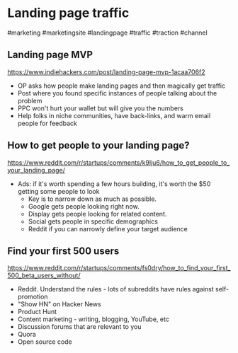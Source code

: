 # Landing page traffic
#marketing #marketingsite #landingpage #traffic #traction #channel

## Landing page MVP

https://www.indiehackers.com/post/landing-page-mvp-1acaa706f2

- OP asks how people make landing pages and then magically get traffic
- Post where you found specific instances of people talking about the problem
- PPC won't hurt your wallet but will give you the numbers
- Help folks in niche communities, have back-links, and warm email people for feedback

## How to get people to your landing page?
https://www.reddit.com/r/startups/comments/k9lju6/how_to_get_people_to_your_landing_page/

- Ads: if it's worth spending a few hours building, it's worth the $50 getting some people to look
    - Key is to narrow down as much as possible.
    - Google gets people looking right now.
    - Display gets people looking for related content.
    - Social gets people in specific demographics
    - Reddit if you can narrowly define your target audience

## Find your first 500 users
https://www.reddit.com/r/startups/comments/fs0dry/how_to_find_your_first_500_beta_users_without/

- Reddit. Understand the rules - lots of subreddits have rules against self-promotion
- "Show HN" on Hacker News
- Product Hunt
- Content marketing - writing, blogging, YouTube, etc
- Discussion forums that are relevant to you
- Quora
- Open source code